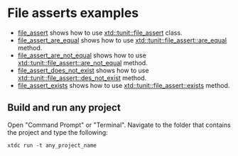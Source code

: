 # File asserts examples

* [file_assert](file_assert/README.md) shows how to use [xtd::tunit::file_assert](https://gammasoft71.github.io/xtd/reference_guides/latest/classxtd_1_1tunit_1_1file__assert.html) class.
* [file_assert_are_equal](file_assert_are_equal/README.md) shows how to use [xtd::tunit::file_assert::are_equal](https://gammasoft71.github.io/xtd/reference_guides/latest/classxtd_1_1tunit_1_1file__assert.html#a96fc1cd7bccd421b4506f2883ec8e63b) method.
* [file_assert_are_not_equal](file_assert_are_not_equal/README.md) shows how to use [xtd::tunit::file_assert::are_not_equal](https://gammasoft71.github.io/xtd/reference_guides/latest/classxtd_1_1tunit_1_1file__assert.html#a21c91ba00241ff7cfc030b445c1895a4) method.
* [file_assert_does_not_exist](file_assert_does_not_exist/README.md) shows how to use [xtd::tunit::file_assert::des_not_exist](https://gammasoft71.github.io/xtd/reference_guides/latest/classxtd_1_1tunit_1_1file__assert.html#a4f906c9fe3c7a7c0f05aeab28a9a6821) method.
* [file_assert_exists](file_assert_exists/README.md) shows how to use [xtd::tunit::file_assert::exists](https://gammasoft71.github.io/xtd/reference_guides/latest/classxtd_1_1tunit_1_1file__assert.html#a29d3524322acb9b566cd442a2adb7538) method.

## Build and run any project

Open "Command Prompt" or "Terminal". Navigate to the folder that contains the project and type the following:

```shell
xtdc run -t any_project_name
```

